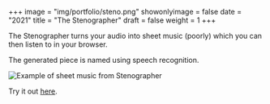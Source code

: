 +++
image = "img/portfolio/steno.png"
showonlyimage = false
date = "2021"
title = "The Stenographer"
draft = false
weight = 1
+++

The Stenographer turns your audio into sheet music (poorly) which you can then listen to in your browser.

<!--more-->
The generated piece is named using speech recognition.

![Example of sheet music from Stenographer](/img/portfolio/res/sheet.png)

Try it out [here](https://fax-nekfxpjbea-uw.a.run.app/).
